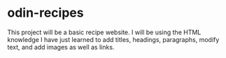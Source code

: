 # odin-recipes
This project will be a basic recipe website. I will be using the HTML knowledge I have just learned to add titles, headings, paragraphs, modify text, and add images as well as links.